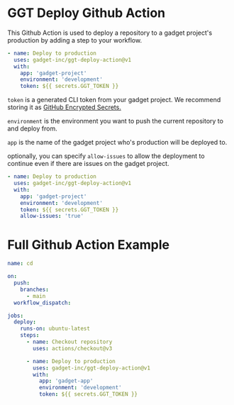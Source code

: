 # GGT Deploy Github Action

This Github Action is used to deploy a repository to a gadget project's production by adding a step to your workflow.

```yaml
- name: Deploy to production
  uses: gadget-inc/ggt-deploy-action@v1
  with:
    app: 'gadget-project'
    environment: 'development'
    token: ${{ secrets.GGT_TOKEN }}
```

`token` is a generated CLI token from your gadget project. We recommend storing it as
[GitHub Encrypted Secrets.](https://docs.github.com/en/actions/security-guides/encrypted-secrets)

`environment` is the environment you want to push the current repository to and deploy from.

`app` is the name of the gadget project who's production will be deployed to.

optionally, you can specify `allow-issues` to allow the deployment to continue even if there are issues on the gadget project.

```yaml
- name: Deploy to production
  uses: gadget-inc/ggt-deploy-action@v1
  with:
    app: 'gadget-project'
    environment: 'development'
    token: ${{ secrets.GGT_TOKEN }}
    allow-issues: 'true'
```

# Full Github Action Example

```yaml
name: cd

on:
  push:
    branches:
      - main
  workflow_dispatch:

jobs:
  deploy:
    runs-on: ubuntu-latest
    steps:
      - name: Checkout repository
        uses: actions/checkout@v3

      - name: Deploy to production
        uses: gadget-inc/ggt-deploy-action@v1
        with:
          app: 'gadget-app'
          environment: 'development'
          token: ${{ secrets.GGT_TOKEN }}
```

